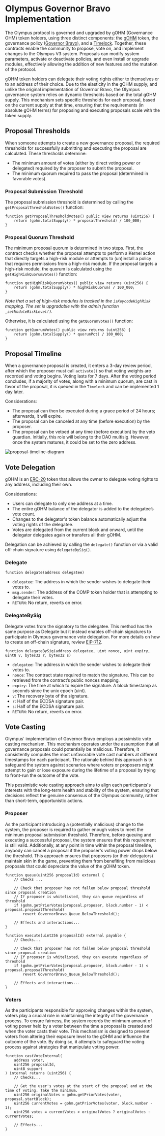 # Olympus Governor Bravo Implementation

The Olympus protocol is governed and upgraded by gOHM (Governance OHM) token holders, using three distinct components: the [gOHM](https://etherscan.io/token/0x0ab87046fBb341D058F17CBC4c1133F25a20a52f) token, the governance policy ([Governor Bravo](../external/governance/GovernorBravoDelegate.sol)), and a [Timelock](../external/governance/Timelock.sol). Together, these contracts enable the community to propose, vote on, and implement changes to the Olympus V3 system. Proposals can modify system parameters, activate or deactivate policies, and even install or upgrade modules, effectively allowing the addition of new features and the mutation of the protocol.

gOHM token holders can delegate their voting rights either to themselves or to an address of their choice. Due to the elasticity in the gOHM supply, and unlike the original implementation of Governor Bravo, the Olympus governance system relies on dynamic thresholds based on the total gOHM supply. This mechanism sets specific thresholds for each proposal, based on the current supply at that time, ensuring that the requirements (in absolute gOHM terms) for proposing and executing proposals scale with the token supply.

## Proposal Thresholds

When someone attempts to create a new governance proposal, the required thresholds for successfully submitting and executing the proposal are calculated. These thresholds determine:

- The minimum amount of votes (either by direct voting power or delegated) required by the proposer to submit the proposal.
- The minimum quorum required to pass the proposal (determined in favorable votes).

### Proposal Submission Threshold

The proposal submission threshold is determined by calling the `getProposalThresholdVotes()` function:

```solidity
function getProposalThresholdVotes() public view returns (uint256) {
    return (gohm.totalSupply() * proposalThreshold) / 100_000;
}
```

### Proposal Quorum Threshold

The minimum proposal quorum is determined in two steps. First, the contract checks whether the proposal attempts to perform a Kernel action that directly targets a high-risk module or attempts to (un)install a policy that requires permissions from a high-risk module.
If the proposal targets a high-risk module, the quorum is calculated using the `getHighRiskQuorumVotes()` function:

```solidity
function getHighRiskQuorumVotes() public view returns (uint256) {
    return (gohm.totalSupply() * highRiskQuorum) / 100_000;
}
```

_Note that a set of high-risk modules is tracked in the `isKeycodeHighRisk` mapping. The set is upgradable with the admin function `_setModuleRiskLevel()`._

Otherwise, it is calculated using the `getQuorumVotes()` function:

```solidity
function getQuorumVotes() public view returns (uint256) {
    return (gohm.totalSupply() * quorumPct) / 100_000;
}
```

## Proposal Timeline

When a governance proposal is created, it enters a 3-day review period, after which the proposer must call `activate()` so that voting weights are recorded and voting begins. Voting lasts for 7 days. After the voting period concludes, if a majority of votes, along with a minimum quorum, are cast in favor of the proposal, it is queued in the `Timelock` and can be implemented 1 day later.

Considerations:

- The proposal can then be executed during a grace period of 24 hours; afterwards, it will expire.
- The proposal can be canceled at any time (before execution) by the proposer.
- The proposal can be vetoed at any time (before execution) by the veto guardian. Initially, this role will belong to the DAO multisig. However, once the system matures, it could be set to the zero address.

![proposal-timeline-diagram](./proposal-timeline-diagram.svg)

## Vote Delegation

gOHM is an [ERC-20](https://github.com/ethereum/EIPs/blob/master/EIPS/eip-20.md) token that allows the owner to delegate voting rights to any address, including their own.

Considerations:

- Users can delegate to only one address at a time.
- The entire gOHM balance of the delegator is added to the delegatee’s vote count.
- Changes to the delegator's token balance automatically adjust the voting rights of the delegatee.
- Votes are delegated from the current block and onward, until the delegator delegates again or transfers all their gOHM.

Delegation can be achieved by calling the `delegate()` function or via a valid off-chain signature using `delegateBySig()`.

### Delegate

```solidity
function delegate(address delegatee)
```

- `delegatee`: The address in which the sender wishes to delegate their votes to.
- `msg.sender`: The address of the COMP token holder that is attempting to delegate their votes.
- `RETURN`: No return, reverts on error.

### DelegateBySig

Delegate votes from the signatory to the delegatee. This method has the same purpose as Delegate but it instead enables off-chain signatures to participate in Olympus governance vote delegation. For more details on how to create an off-chain signature, review [EIP-712](https://eips.ethereum.org/EIPS/eip-712).

```solidity
function delegateBySig(address delegatee, uint nonce, uint expiry, uint8 v, bytes32 r, bytes32 s)
```

- `delegatee`: The address in which the sender wishes to delegate their votes to.
- `nonce`: The contract state required to match the signature. This can be retrieved from the contract’s public nonces mapping.
- `expiry`: The time at which to expire the signature. A block timestamp as seconds since the unix epoch (uint).
- `v`: The recovery byte of the signature.
- `r`: Half of the ECDSA signature pair.
- `s`: Half of the ECDSA signature pair.
- `RETURN`: No return, reverts on error.

## Vote Casting

Olympus' implementation of Governor Bravo employs a pessimistic vote casting mechanism. This mechanism operates under the assumption that all governance proposals could potentially be malicious. Therefore, it consistently computes the most unfavorable vote cast numbers at different timestamps for each participant. The rationale behind this approach is to safeguard the system against scenarios where voters or proposers might attempt to gain or lose exposure during the lifetime of a proposal by trying to front-run the outcome of the vote.

This pessimistic vote casting approach aims to align each participants's interests with the long-term health and stability of the system, ensuring that decisions reflect the genuine consensus of the Olympus community, rather than short-term, opportunistic actions.

### **Proposer**

As the participant introducing a (potentially malicious) change to the system, the proposer is required to gather enough votes to meet the minimum proposal submission threshold. Therefore, before queuing and executing a successful proposal, the system ensures that this requirement is still valid. Additionally, at any point in time within the proposal timeline, anybody can cancel a proposal if the proposer's voting power drops below the threshold. This approach ensures that proposers (or their delegators) maintain skin in the game, preventing them from benefiting from malicious proposals that could depreciate the value of the gOHM token.

```solidity
function queue(uint256 proposalId) external {
    // Checks ...

    // Check that proposer has not fallen below proposal threshold since proposal creation
    // If proposer is whitelisted, they can queue regardless of threshold
    if (gohm.getPriorVotes(proposal.proposer, block.number - 1) < proposal.proposalThreshold)
        revert GovernorBravo_Queue_BelowThreshold();

    // Effects and interactions...
}
```

```solidity
function execute(uint256 proposalId) external payable {
    // Checks...

    // Check that proposer has not fallen below proposal threshold since proposal creation
    // If proposer is whitelisted, they can execute regardless of threshold
    if (gohm.getPriorVotes(proposal.proposer, block.number - 1) < proposal.proposalThreshold)
        revert GovernorBravo_Queue_BelowThreshold();

    // Effects and interactions...
}
```

### **Voters**

As the participants responsible for approving changes within the system, voters play a crucial role in maintaining the integrity of the governance process. To ensure fairness, the system records the minimum amount of voting power held by a voter between the time a proposal is created and when the voter casts their vote. This mechanism is designed to prevent voters from altering their exposure level to the gOHM and influence the outcome of the vote. By doing so, it attempts to safeguard the voting process against strategies that manipulate voting power.

```solidity
function castVoteInternal(
    address voter,
    uint256 proposalId,
    uint8 support
) internal returns (uint256) {
    // Checks...

    // Get the user's votes at the start of the proposal and at the time of voting. Take the minimum.
    uint256 originalVotes = gohm.getPriorVotes(voter, proposal.startBlock);
    uint256 currentVotes = gohm.getPriorVotes(voter, block.number - 1);
    uint256 votes = currentVotes > originalVotes ? originalVotes : currentVotes;

    // Effects...
}
```
